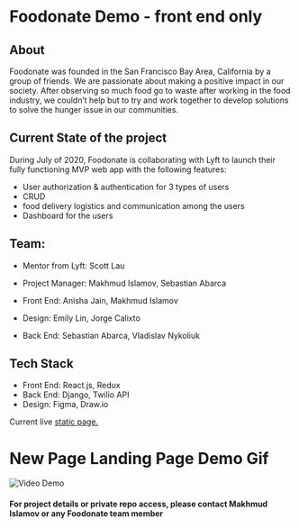 # Foodonate Demo - front end only

## About
Foodonate was founded in the San Francisco Bay Area, California by a group of friends. We are passionate about making a positive impact in our society. After observing so much food go to waste after working in the food industry, we couldn’t help but to try and work together to develop solutions to solve the hunger issue in our communities.

## Current State of the project

During July of 2020, Foodonate is collaborating with Lyft to launch their fully functioning MVP web app with the following features:

- User authorization & authentication for 3 types of users
- CRUD
- food delivery logistics and communication among the users
- Dashboard for the users

## Team:

- Mentor from Lyft: Scott Lau

- Project Manager: Makhmud Islamov, Sebastian Abarca
- Front End: Anisha Jain, Makhmud Islamov
- Design: Emily Lin, Jorge Calixto
- Back End: Sebastian Abarca, Vladislav Nykoliuk

## Tech Stack

- Front End: React.js, Redux
- Back End: Django, Twilio API
- Design: Figma, Draw.io

Current live [static page.](https://www.foodonate.org/)

# New Page Landing Page Demo Gif

![Video Demo](demo.gif)


#### For project details or private repo access, please contact Makhmud Islamov or any Foodonate team member
